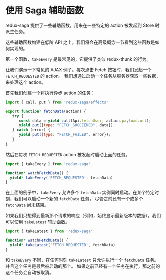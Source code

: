 # 使用 Saga 辅助函数

redux-saga 提供了一些辅助函数，用来在一些特定的 action 被发起到 Store 时派生任务。

这些辅助函数构建在低阶 API 之上。我们将会在高级概念一节看到这些函数是如何实现的。

第一个函数，`takeEvery` 是最常见的，它提供了类似 redux-thunk 的行为。

让我们演示一下常见的 AJAX 例子。每次点击 Fetch 按钮时，我们发起一个 `FETCH_REQUESTED` 的 action。
我们想通过启动一个任务从服务器获取一些数据，来处理这个 action。

首先我们创建一个将执行异步 action 的任务：

```javascript
import { call, put } from 'redux-saga/effects'

export function* fetchData(action) {
   try {
      const data = yield call(Api.fetchUser, action.payload.url);
      yield put({type: "FETCH_SUCCEEDED", data});
   } catch (error) {
      yield put({type: "FETCH_FAILED", error});
   }
}
```

然后在每次 `FETCH_REQUESTED` action 被发起时启动上面的任务。

```javascript
import { takeEvery } from 'redux-saga'

function* watchFetchData() {
  yield* takeEvery('FETCH_REQUESTED', fetchData)
}
```

在上面的例子中，`takeEvery` 允许多个 `fetchData` 实例同时启动。在某个特定时刻，我们可以启动一个新的 `fetchData` 任务，
尽管之前还有一个或多个 `fetchData` 尚未结束。

如果我们只想得到最新那个请求的响应（例如，始终显示最新版本的数据）。我们可以使用 `takeLatest` 辅助函数。


```javascript
import { takeLatest } from 'redux-saga'

function* watchFetchData() {
  yield* takeLatest('FETCH_REQUESTED', fetchData)
}
```

和 `takeEvery` 不同，在任何时刻 `takeLatest` 只允许执行一个 `fetchData` 任务。并且这个任务是最后被启动的那个。
如果之前已经有一个任务在执行，那之前的这个任务会自动被取消。
